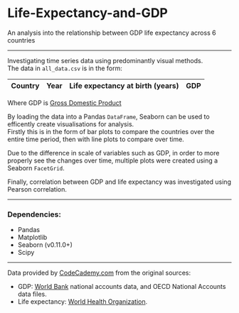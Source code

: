 # Life-Expectancy-and-GDP
An analysis into the relationship between GDP life expectancy across 6 countries

---

Investigating time series data using predominantly visual methods.  
The data in `all_data.csv` is in the form:

| Country | Year | Life expectancy at birth (years) | GDP |
| --- | --- | --- | --- |

Where GDP is [Gross Domestic Product](https://en.wikipedia.org/wiki/Gross_domestic_product)

By loading the data into a Pandas `DataFrame`, Seaborn can be used to efficently create visualisations for analysis.  
Firstly this is in the form of bar plots to compare the countries over the entire time period, then with line plots to compare over time.  

Due to the difference in scale of variables such as GDP, in order to more properly see the changes over time, multiple plots were created using a Seaborn `FacetGrid`.

Finally, correlation between GDP and life expectancy was investigated using Pearson correlation.

---

### Dependencies:
- Pandas
- Matplotlib
- Seaborn (v0.11.0+)
- Scipy

---

Data provided by [CodeCademy.com](https://www.codecademy.com/) from the original sources:
- GDP: [World Bank](https://data.worldbank.org/indicator/NY.GDP.MKTP.CD) national accounts data, and OECD National Accounts data files.
- Life expectancy: [World Health Organization](https://apps.who.int/gho/data/node.main.688).
